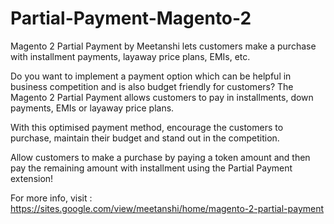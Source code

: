 # Partial-Payment-Magento-2
Magento 2 Partial Payment by Meetanshi lets customers make a purchase with installment payments, layaway price plans, EMIs, etc.   

Do you want to implement a payment option which can be helpful in business competition and is also budget friendly for customers? The Magento 2 Partial Payment allows customers to pay in installments, down payments, EMIs or layaway price plans.   

With this optimised payment method, encourage the customers to purchase, maintain their budget and stand out in the competition.   

Allow customers to make a purchase by paying a token amount and then pay the remaining amount with installment using the Partial Payment extension!

For more info, visit : https://sites.google.com/view/meetanshi/home/magento-2-partial-payment
